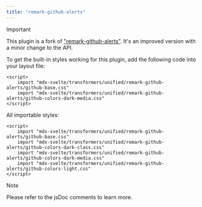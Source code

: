 ```yaml
---
title: "remark-github-alerts"
---
```


> [!IMPORTANT]
> This plugin is a fork of ["remark-github-alerts"](https://npmjs.com/package/remark-github-alerts). It's an improved version with a minor change to the API.

To get the built-in styles working for this plugin, add the following code into your layout file:

```svelte
<script>
    import "mdx-svelte/transformers/unified/remark-github-alerts/github-base.css"
    import "mdx-svelte/transformers/unified/remark-github-alerts/github-colors-dark-media.css"
</script>
```

All importable styles:

```svelte
<script>
    import "mdx-svelte/transformers/unified/remark-github-alerts/github-base.css"
    import "mdx-svelte/transformers/unified/remark-github-alerts/github-colors-dark-class.css"
    import "mdx-svelte/transformers/unified/remark-github-alerts/github-colors-dark-media.css"
    import "mdx-svelte/transformers/unified/remark-github-alerts/github-colors-light.css"
</script>
```

> [!NOTE]
> Please refer to the jsDoc comments to learn more.
